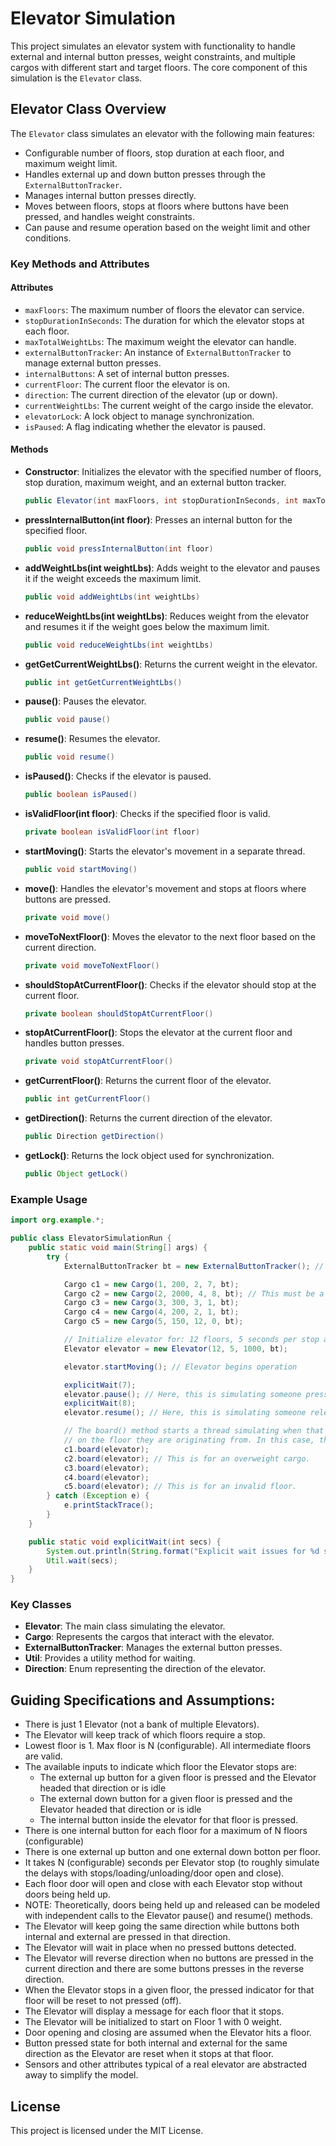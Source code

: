 
# Elevator Simulation

This project simulates an elevator system with functionality to handle external and internal button presses, weight constraints, and multiple cargos with different start and target floors. The core component of this simulation is the `Elevator` class.

## Elevator Class Overview

The `Elevator` class simulates an elevator with the following main features:
- Configurable number of floors, stop duration at each floor, and maximum weight limit.
- Handles external up and down button presses through the `ExternalButtonTracker`.
- Manages internal button presses directly.
- Moves between floors, stops at floors where buttons have been pressed, and handles weight constraints.
- Can pause and resume operation based on the weight limit and other conditions.

### Key Methods and Attributes

#### Attributes

- `maxFloors`: The maximum number of floors the elevator can service.
- `stopDurationInSeconds`: The duration for which the elevator stops at each floor.
- `maxTotalWeightLbs`: The maximum weight the elevator can handle.
- `externalButtonTracker`: An instance of `ExternalButtonTracker` to manage external button presses.
- `internalButtons`: A set of internal button presses.
- `currentFloor`: The current floor the elevator is on.
- `direction`: The current direction of the elevator (up or down).
- `currentWeightLbs`: The current weight of the cargo inside the elevator.
- `elevatorLock`: A lock object to manage synchronization.
- `isPaused`: A flag indicating whether the elevator is paused.

#### Methods

- **Constructor**: Initializes the elevator with the specified number of floors, stop duration, maximum weight, and an external button tracker.
    ```java
    public Elevator(int maxFloors, int stopDurationInSeconds, int maxTotalWeightLbs, ExternalButtonTracker externalButtonTracker)
    ```

- **pressInternalButton(int floor)**: Presses an internal button for the specified floor.
    ```java
    public void pressInternalButton(int floor)
    ```

- **addWeightLbs(int weightLbs)**: Adds weight to the elevator and pauses it if the weight exceeds the maximum limit.
    ```java
    public void addWeightLbs(int weightLbs)
    ```

- **reduceWeightLbs(int weightLbs)**: Reduces weight from the elevator and resumes it if the weight goes below the maximum limit.
    ```java
    public void reduceWeightLbs(int weightLbs)
    ```

- **getGetCurrentWeightLbs()**: Returns the current weight in the elevator.
    ```java
    public int getGetCurrentWeightLbs()
    ```

- **pause()**: Pauses the elevator.
    ```java
    public void pause()
    ```

- **resume()**: Resumes the elevator.
    ```java
    public void resume()
    ```

- **isPaused()**: Checks if the elevator is paused.
    ```java
    public boolean isPaused()
    ```

- **isValidFloor(int floor)**: Checks if the specified floor is valid.
    ```java
    private boolean isValidFloor(int floor)
    ```

- **startMoving()**: Starts the elevator's movement in a separate thread.
    ```java
    public void startMoving()
    ```

- **move()**: Handles the elevator's movement and stops at floors where buttons are pressed.
    ```java
    private void move()
    ```

- **moveToNextFloor()**: Moves the elevator to the next floor based on the current direction.
    ```java
    private void moveToNextFloor()
    ```

- **shouldStopAtCurrentFloor()**: Checks if the elevator should stop at the current floor.
    ```java
    private boolean shouldStopAtCurrentFloor()
    ```

- **stopAtCurrentFloor()**: Stops the elevator at the current floor and handles button presses.
    ```java
    private void stopAtCurrentFloor()
    ```

- **getCurrentFloor()**: Returns the current floor of the elevator.
    ```java
    public int getCurrentFloor()
    ```

- **getDirection()**: Returns the current direction of the elevator.
    ```java
    public Direction getDirection()
    ```

- **getLock()**: Returns the lock object used for synchronization.
    ```java
    public Object getLock()
    ```

### Example Usage

```java
import org.example.*;

public class ElevatorSimulationRun {
    public static void main(String[] args) {
        try {
            ExternalButtonTracker bt = new ExternalButtonTracker(); // Represents the external up/down button control tracker

            Cargo c1 = new Cargo(1, 200, 2, 7, bt);
            Cargo c2 = new Cargo(2, 2000, 4, 8, bt); // This must be a cargo of gold bars.
            Cargo c3 = new Cargo(3, 300, 3, 1, bt);
            Cargo c4 = new Cargo(4, 200, 2, 1, bt);
            Cargo c5 = new Cargo(5, 150, 12, 0, bt);

            // Initialize elevator for: 12 floors, 5 seconds per stop and a max weight of 1000 pounds
            Elevator elevator = new Elevator(12, 5, 1000, bt);

            elevator.startMoving(); // Elevator begins operation

            explicitWait(7);
            elevator.pause(); // Here, this is simulating someone pressing the emergency button
            explicitWait(8);
            elevator.resume(); // Here, this is simulating someone releasing the emergency button

            // The board() method starts a thread simulating when that passenger/cargo pressed the external button
            // on the floor they are originating from. In this case, they all press external button approx same time.
            c1.board(elevator);
            c2.board(elevator); // This is for an overweight cargo.
            c3.board(elevator);
            c4.board(elevator);
            c5.board(elevator); // This is for an invalid floor.
        } catch (Exception e) {
            e.printStackTrace();
        }
    }

    public static void explicitWait(int secs) {
        System.out.println(String.format("Explicit wait issues for %d secs...", secs));
        Util.wait(secs);
    }
}
```

### Key Classes

- **Elevator**: The main class simulating the elevator.
- **Cargo**: Represents the cargos that interact with the elevator.
- **ExternalButtonTracker**: Manages the external button presses.
- **Util**: Provides a utility method for waiting.
- **Direction**: Enum representing the direction of the elevator.

## Guiding Specifications and Assumptions:
- There is just 1 Elevator (not a bank of multiple Elevators). 
- The Elevator will keep track of which floors require a stop.
- Lowest floor is 1.  Max floor is N (configurable).  All intermediate floors are valid. 
- The available inputs to indicate which floor the Elevator stops are:
  - The external up button for a given floor is pressed and the Elevator headed that direction or is idle
  - The external down button for a given floor is pressed and the Elevator headed that direction or is idle
  - The internal button inside the elevator for that floor is pressed.
- There is one internal button for each floor for a maximum of N floors (configurable)
- There is one external up button and one external down botton per floor.
- It takes N (configurable) seconds per Elevator stop (to roughly simulate the delays with stops/loading/unloading/door open and close).
- Each floor door will open and close with each Elevator stop without doors being held up.
- NOTE: Theoretically, doors being held up and released can be modeled with independent calls to the Elevator pause() and resume() methods.
- The Elevator will keep going the same direction while buttons both internal and external are pressed in that direction.
- The Elevator will wait in place when no pressed buttons detected.
- The Elevator will reverse direction when no buttons are pressed in the current direction and there are some buttons presses in the reverse direction.
- When the Elevator stops in a given floor, the pressed indicator for that floor will be reset to not pressed (off).
- The Elevator will display a message for each floor that it stops.
- The Elevator will be initialized to start on Floor 1 with 0 weight.
- Door opening and closing are assumed when the Elevator hits a floor.
- Button pressed state for both internal and external for the same direction as the Elevator are reset when it stops at that floor.
- Sensors and other attributes typical of a real elevator are abstracted away to simplify the model.


## License

This project is licensed under the MIT License.
